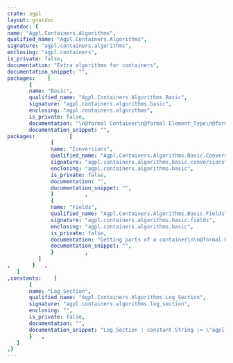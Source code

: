```yaml
---
crate: agpl
layout: gnatdoc
gnatdoc: {
name: "Agpl.Containers.Algorithms",
qualified_name: "Agpl.Containers.Algorithms",
signature: "agpl.containers.algorithms",
enclosing: "agpl.containers",
is_private: false,
documentation: "Extra algorithms for containers",
documentation_snippet: "",
packages:    [
       {
       name: "Basic",
       qualified_name: "Agpl.Containers.Algorithms.Basic",
       signature: "agpl.containers.algorithms.basic",
       enclosing: "agpl.containers.algorithms",
       is_private: false,
       documentation: "\n@formal Container\n@formal Element_Type\n@formal Cursor\n  with function \"=\"     (L, R : Element_Type) return Boolean is <>;\n@formal Element",
       documentation_snippet: "",
packages:           [
              {
              name: "Conversions",
              qualified_name: "Agpl.Containers.Algorithms.Basic.Conversions",
              signature: "agpl.containers.algorithms.basic.conversions",
              enclosing: "agpl.containers.algorithms.basic",
              is_private: false,
              documentation: "",
              documentation_snippet: "",
              }          ,
              {
              name: "Fields",
              qualified_name: "Agpl.Containers.Algorithms.Basic.Fields",
              signature: "agpl.containers.algorithms.basic.fields",
              enclosing: "agpl.containers.algorithms.basic",
              is_private: false,
              documentation: "Getting parts of a container\n\n@formal Has_Element\n@formal First\n@formal Last\n@formal Next\n@formal Previous\n@formal Append",
              documentation_snippet: "",
              }          ,
          ]
,       }   ,
   ]
,constants:    [
       {
       name: "Log_Section",
       qualified_name: "Agpl.Containers.Algorithms.Log_Section",
       signature: "agpl.containers.algorithms.log_section",
       enclosing: "",
       is_private: false,
       documentation: "",
       documentation_snippet: "Log_Section : constant String := \"agpl.containers.algorithms\";",
       }   ,
   ]
,}
---
```

